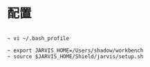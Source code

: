 
# 配置

 ``` shell

~ vi ~/.bash_profile

~ export JARVIS_HOME=/Users/shadow/workbench
~ source $JARVIS_HOME/Shield/jarvis/setup.sh

 ```
